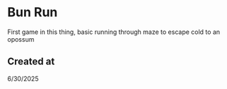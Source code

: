 # Bun Run
First game in this thing, basic running through maze to escape cold to an opossum

## Created at
6/30/2025